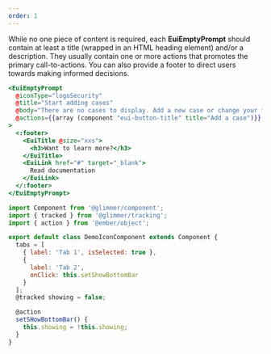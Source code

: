```yaml
---
order: 1
---
```


<EuiText>
 While no one piece of content is required, each <strong>EuiEmptyPrompt</strong> should contain at least a <EuiCode>title</EuiCode> (wrapped in an HTML heading element) and/or a <EuiCode>description</EuiCode>. They usually contain one or more <EuiCode>actions</EuiCode> that promotes the primary call-to-actions. You can also provide a <EuiCode>footer</EuiCode> to direct users towards making informed decisions.
</EuiText>

```hbs template
<EuiEmptyPrompt
  @iconType="logoSecurity"
  @title="Start adding cases"
  @body="There are no cases to display. Add a new case or change your filter settings."
  @actions={{array (component "eui-button-title" title="Add a case")}}
>
  <:footer>
    <EuiTitle @size="xxs">
      <h3>Want to learn more?</h3>
    </EuiTitle>
    <EuiLink href="#" target="_blank">
      Read documentation
    </EuiLink>
  </:footer>
</EuiEmptyPrompt>
```

```js component
import Component from '@glimmer/component';
import { tracked } from '@glimmer/tracking';
import { action } from '@ember/object';

export default class DemoIconComponent extends Component {
  tabs = [
    { label: 'Tab 1', isSelected: true },
    {
      label: 'Tab 2',
      onClick: this.setShowBottomBar
    }
  ];
  @tracked showing = false;

  @action
  setSHowBottomBar() {
    this.showing = !this.showing;
  }
}
```
